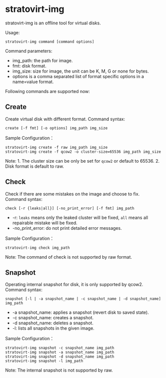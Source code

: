 # stratovirt-img

stratovirt-img is an offline tool for virtual disks.

Usage:

```shell
stratovirt-img command [command options]
```

Command parameters:

- img_path: the path for image.
- fmt: disk format.
- img_size: size for image, the unit can be K, M, G or none for bytes.
- options is a comma separated list of format specific options in a name=value format.

Following commands are supported now:

## Create

Create virtual disk with different format.
Command syntax:

```shell
create [-f fmt] [-o options] img_path img_size
```

Sample Configuration：

```shell
stratovirt-img create -f raw img_path img_size
stratovirt-img create -f qcow2 -o cluster-size=65536 img_path img_size
```

Note: 1. The cluster size can be only be set for `qcow2` or default to 65536. 2. Disk format is default to raw.

## Check

Check if there are some mistakes on the image and choose to fix.
Command syntax:

```shell
check [-r {leaks|all}] [-no_print_error] [-f fmt] img_path
```

- -r:  `leaks` means only the leaked cluster will be fixed, `all` means all repairable mistake will be fixed.
- -no_print_error: do not print detailed error messages.

Sample Configuration：

```shell
stratovirt-img check img_path
```

Note: The command of check is not supported by raw format.

## Snapshot

Operating internal snapshot for disk, it is only supported by qcow2.
Command syntax:

```shell
snapshot [-l | -a snapshot_name | -c snapshot_name | -d snapshot_name] img_path
```

- -a snapshot_name: applies a snapshot (revert disk to saved state).
- -c snapshot_name: creates a snapshot.
- -d snapshot_name: deletes a snapshot.
- -l: lists all snapshots in the given image.

Sample Configuration：

```shell
stratovirt-img snapshot -c snapshot_name img_path
stratovirt-img snapshot -a snapshot_name img_path
stratovirt-img snapshot -d snapshot_name img_path
stratovirt-img snapshot -l img_path
```

Note: The internal snapshot is not supported by raw.
